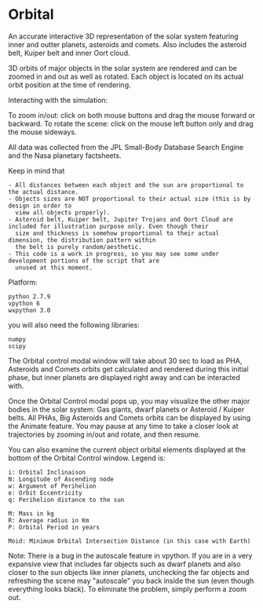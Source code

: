 # Orbital
An accurate interactive 3D representation of the solar system featuring inner and outter planets, asteroids and 
comets. Also includes the asteroid belt, Kuiper belt and inner Oort cloud.

3D orbits of major objects in the solar system are rendered and can be zoomed in and out as well as rotated. Each 
object is located on its actual orbit position at the time of rendering. 

Interacting with the simulation:

To zoom in/out: click on both mouse buttons and drag the mouse forward or backward.
To rotate the scene: click on the mouse left button only and drag the mouse sideways.

All data was collected from the JPL Small-Body Database Search Engine and the Nasa planetary factsheets.

Keep in mind that

	- All distances between each object and the sun are proportional to the actual distance.
	- Objects sizes are NOT proportional to their actual size (this is by design in order to 
	  view all objects properly).
	- Asteroid belt, Kuiper belt, Jupiter Trojans and Oort Cloud are included for illustration purpose only. Even though their 
	  size and thickness is somehow proportional to their actual dimension, the distribution pattern within 
	  the belt is purely random/aesthetic.
	- This code is a work in progress, so you may see some under development portions of the script that are 
	  unused at this moment.

Platform:

	python 2.7.9
	vpython 6
	wxpython 3.0

you will also need the following libraries:

	numpy
	scipy

The Orbital control modal window will take about 30 sec to load as PHA, Asteroids and Comets orbits get calculated 
and rendered during this initial phase, but inner planets are displayed right away and can be interacted with.

Once the Orbital Control modal pops up, you may visualize the other major bodies in the solar system: Gas giants, 
dwarf planets or Asteroid / Kuiper belts. All PHAs, Big Asteroids and Comets orbits can be displayed by using the 
Animate feature. You may pause at any time to take a closer look at trajectories by zooming in/out and rotate, and 
then resume.

You can also examine the current object orbital elements displayed at the bottom of the Orbital Control window. 
Legend is:

	i: Orbital Inclinaison
	N: Longitude of Ascending node
	w: Argument of Perihelion
	e: Orbit Eccentricity
	q: Perihelion distance to the sun

	M: Mass in kg
	R: Average radius in Km
	P: Orbital Period in years

	Moid: Minimum Orbital Intersection Distance (in this case with Earth)

Note: There is a bug in the autoscale feature in vpython. If you are in a very expansive view that includes far objects such as dwarf planets and also closer to the sun objects like inner planets, unchecking the far objects and refreshing the scene may "autoscale" you back inside the sun (even though everything looks black). To eliminate the problem, simply perform a zoom out.


